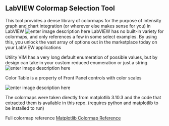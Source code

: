 ## LabVIEW Colormap Selection Tool
This tool provides a dense library of colormaps for the purpose of intensity graph and chart integration (or wherever else makes sense for you) in LabVIEW
![enter image description here](https://i.imgur.com/5lD2mGx.png)
LabVIEW has no built-in variety for colormaps, and only references a few in some select examples. By using this, you unlock the vast array of options out in the marketplace today on your LabVIEW applications

Utility VIM has a very long default enumeration of possible values, but by design can take in your custom reduced enumeration or just a string
![enter image description here](https://i.imgur.com/A4LGe5p.png)

Color Table is a property of Front Panel controls with color scales

![enter image description here](https://i.imgur.com/jN2B2Wi.png)


The colormaps were taken directly from matplotlib 3.10.3 and the code that extracted them is available in this repo. (requires python and matplotlib to be installed to run)

Full colormap reference [Matplotlib Colormap Reference](https://matplotlib.org/stable/gallery/color/colormap_reference.html)
